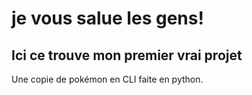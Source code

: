 # je vous salue les gens!
## Ici ce trouve mon premier vrai projet
Une copie de pokémon en CLI faite en python.